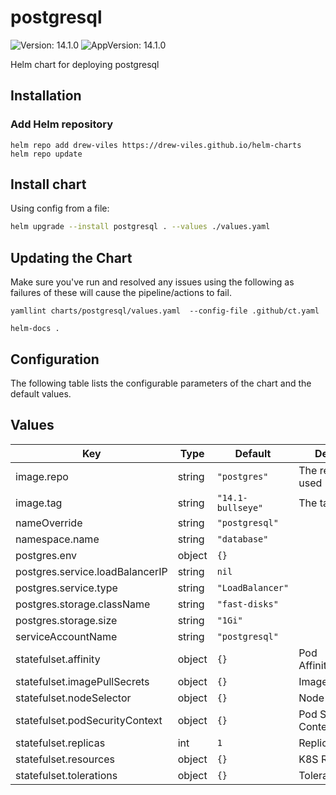 # postgresql



![Version: 14.1.0](https://img.shields.io/badge/Version-14.1.0-informational?style=flat-square) ![AppVersion: 14.1.0](https://img.shields.io/badge/AppVersion-14.1.0-informational?style=flat-square) 

Helm chart for deploying postgresql



## Installation

### Add Helm repository

```shell
helm repo add drew-viles https://drew-viles.github.io/helm-charts
helm repo update
```

## Install chart

Using config from a file:

```bash
helm upgrade --install postgresql . --values ./values.yaml
```

## Updating the Chart
Make sure you've run and resolved any issues using the following as failures of these will cause the pipeline/actions to fail.
```
yamllint charts/postgresql/values.yaml  --config-file .github/ct.yaml

helm-docs .
```

## Configuration

The following table lists the configurable parameters of the chart and the default values.

## Values

| Key | Type | Default | Description |
|-----|------|---------|-------------|
| image.repo | string | `"postgres"` | The repo to be used |
| image.tag | string | `"14.1-bullseye"` | The tag to be used |
| nameOverride | string | `"postgresql"` |  |
| namespace.name | string | `"database"` |  |
| postgres.env | object | `{}` |  |
| postgres.service.loadBalancerIP | string | `nil` |  |
| postgres.service.type | string | `"LoadBalancer"` |  |
| postgres.storage.className | string | `"fast-disks"` |  |
| postgres.storage.size | string | `"1Gi"` |  |
| serviceAccountName | string | `"postgresql"` |  |
| statefulset.affinity | object | `{}` | Pod Affinity/AnitAffinity |
| statefulset.imagePullSecrets | object | `{}` | Image Pull secrets |
| statefulset.nodeSelector | object | `{}` | Node Selector |
| statefulset.podSecurityContext | object | `{}` | Pod Security Context |
| statefulset.replicas | int | `1` | Replicas |
| statefulset.resources | object | `{}` | K8S Resources |
| statefulset.tolerations | object | `{}` | Tolerations |